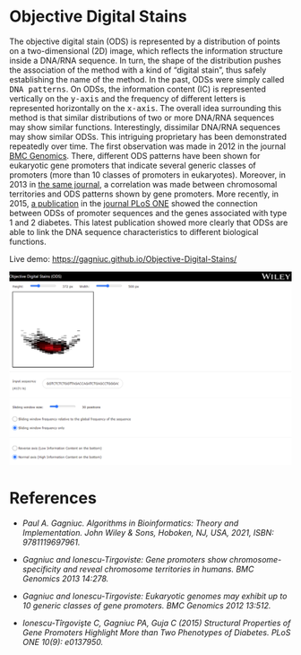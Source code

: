# Objective Digital Stains

The objective digital stain (ODS) is represented by a distribution of points on a two-dimensional (2D) image, which reflects the information structure inside a DNA/RNA sequence. In turn, the shape of the distribution pushes the association of the method with a kind of “digital stain”, thus safely establishing the name of the method. In the past, ODSs were simply called <kbd>DNA patterns</kbd>. On ODSs, the information content (IC) is represented vertically on the <kbd>y-axis</kbd> and the frequency of different letters is represented horizontally on the <kbd>x-axis</kbd>. The overall idea surrounding this method is that similar distributions of two or more DNA/RNA sequences may show similar functions. Interestingly, dissimilar DNA/RNA sequences may show similar ODSs. This intriguing proprietary has been demonstrated repeatedly over time. The first observation was made in 2012 in the journal [BMC Genomics](https://bmcgenomics.biomedcentral.com/articles/10.1186/1471-2164-13-512). There, different ODS patterns have been shown for eukaryotic gene promoters that indicate several generic classes of promoters (more than 10 classes of promoters in eukaryotes). Moreover, in 2013 in [the same journal](https://bmcgenomics.biomedcentral.com/articles/10.1186/1471-2164-14-278), a correlation was made between chromosomal territories and ODS patterns shown by gene promoters. More recently, in 2015, [a publication](https://www.ncbi.nlm.nih.gov/pmc/articles/PMC4574929/) in the [journal PLoS ONE](https://doi.org/10.1371/journal.pone.0137950) showed the connection between ODSs of promoter sequences and the genes associated with type 1 and 2 diabetes. This latest publication showed more clearly that ODSs are able to link the DNA sequence characteristics to different biological functions.

Live demo: https://gagniuc.github.io/Objective-Digital-Stains/

<kbd><img src="https://github.com/Gagniuc/Objective-Digital-Stains/blob/main/%5BG%5D%20Objective%20Digital%20Stains.png" /></kbd>

# References

- <i>Paul A. Gagniuc. Algorithms in Bioinformatics: Theory and Implementation. John Wiley & Sons, Hoboken, NJ, USA, 2021, ISBN: 9781119697961.</i>

- <i>Gagniuc and Ionescu-Tirgoviste: Gene promoters show chromosome-specificity and reveal chromosome territories in humans. BMC Genomics 2013 14:278.</i>

- <i>Gagniuc and Ionescu-Tirgoviste: Eukaryotic genomes may exhibit up to 10 generic classes of gene promoters. BMC Genomics 2012 13:512.</i>

- <i>Ionescu-Tîrgovişte C, Gagniuc PA, Guja C (2015) Structural Properties of Gene Promoters Highlight More than Two Phenotypes of Diabetes. PLoS ONE 10(9): e0137950.</i>
